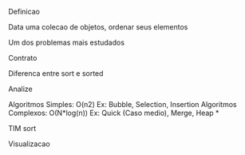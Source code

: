 Definicao

Data uma colecao de objetos, ordenar seus elementos

Um dos problemas mais estudados


Contrato

Diferenca entre sort e sorted



Analize

Algoritmos Simples: O(n2)
Ex: Bubble, Selection, Insertion
Algoritmos Complexos: O(N*log(n))
Ex: Quick (Caso medio), Merge, Heap *

TIM sort


Visualizacao
